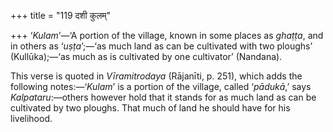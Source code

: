 +++
title = "119 दशी कुलम्"

+++
‘*Kulam*’—‘A portion of the village, known in some places as *ghaṭṭa*,
and in others as ‘*uṣṭa*’;—‘as much land as can be cultivated with two
ploughs’ (Kullūka);—‘as much as is cultivated by one cultivator’
(Nandana).

This verse is quoted in *Vīramitrodaya* (Rājanīti, p. 251), which adds
the following notes:—‘*Kulam*’ is a portion of the village, called
‘*pādukā*,’ says *Kalpataru*:—others however hold that it stands for as
much land as can be cultivated by two ploughs. That much of land he
should have for his livelihood.
